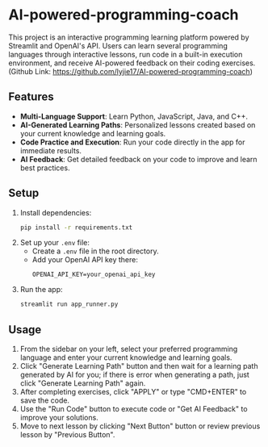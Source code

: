 # AI-powered-programming-coach

This project is an interactive programming learning platform powered by Streamlit and OpenAI's API. Users can learn several programming languages through interactive lessons, run code in a built-in execution environment, and receive AI-powered feedback on their coding exercises. (Github Link: https://github.com/lyjie17/AI-powered-programming-coach)

## Features
- **Multi-Language Support**: Learn Python, JavaScript, Java, and C++.
- **AI-Generated Learning Paths**: Personalized lessons created based on your current knowledge and learning goals.
- **Code Practice and Execution**: Run your code directly in the app for immediate results.
- **AI Feedback**: Get detailed feedback on your code to improve and learn best practices.

## Setup
1. Install dependencies:
   ```bash
   pip install -r requirements.txt
   ```
2. Set up your `.env` file:
   - Create a `.env` file in the root directory.
   - Add your OpenAI API key there:
     ```
     OPENAI_API_KEY=your_openai_api_key
3. Run the app:
   ```bash
   streamlit run app_runner.py
   ```

## Usage
1. From the sidebar on your left, select your preferred programming language and enter your current knowledge and learning goals.
3. Click "Generate Learning Path" button and then wait for a learning path generated by AI for you; if there is error when generating a path, just click "Generate Learning Path" again.
4. After completing exercises, click "APPLY" or type "CMD+ENTER" to save the code.
5. Use the "Run Code" button to execute code or "Get AI Feedback" to improve your solutions.
6. Move to next lesson by clicking "Next Button" button or review previous lesson by "Previous Button".